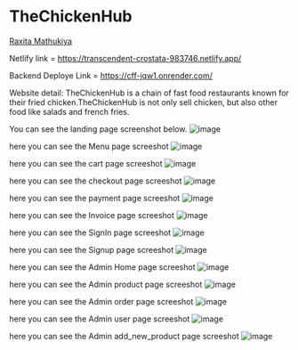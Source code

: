 # TheChickenHub

<a href="(https://github.com/raxitamathukiya)"> Raxita Mathukiya </a>

Netlify link = https://transcendent-crostata-983746.netlify.app/

Backend Deploye Link = https://cff-jqw1.onrender.com/

Website detail: TheChickenHub is a chain of fast food restaurants known for their fried chicken.TheChickenHub is not only sell chicken, but also other food like salads and french fries.

You can see the landing page screenshot below.
![image](https://github.com/raxitamathukiya/TheChickenHub/assets/36467733/019409cf-145a-46a2-8d89-8de425fdac14)

here you can see the Menu page screeshot 
![image](https://github.com/raxitamathukiya/TheChickenHub/assets/36467733/dc515076-03e4-4ccf-a891-6c4ee4054b29)

here you can see the cart page screeshot
![image](https://github.com/raxitamathukiya/TheChickenHub/assets/36467733/dc94c6bf-1f74-44a7-8b27-62c283b6770c)

here you can see the checkout page screeshot
![image](https://github.com/raxitamathukiya/TheChickenHub/assets/36467733/a5b15944-351d-48b5-bc59-73cf80fe8c21)

here you can see the payment page screeshot
![image](https://github.com/raxitamathukiya/TheChickenHub/assets/36467733/8f77467c-2ca7-4887-9918-e39615a3efa0)

here you can see the Invoice page screeshot
![image](https://github.com/raxitamathukiya/TheChickenHub/assets/36467733/2dbfc468-372b-4c98-a839-21644e91f7f5)

here you can see the SignIn page screeshot
![image](https://github.com/raxitamathukiya/overconfident-way-1012/assets/36467733/4a53d948-eba7-4e38-a3be-d89beb66775c)

here you can see the Signup page screeshot
![image](https://github.com/raxitamathukiya/overconfident-way-1012/assets/36467733/2e8a309c-684d-448c-a320-4179a8109e96)

here you can see the Admin Home page screeshot
![image](https://github.com/raxitamathukiya/TheChickenHub/assets/36467733/1bccf7b1-b150-437c-9aca-c7fc707e9e18)

here you can see the Admin product page screeshot
![image](https://github.com/raxitamathukiya/TheChickenHub/assets/36467733/abf9290e-4119-472c-a8e0-e01d175a3fc9)

here you can see the Admin order page screeshot
![image](https://github.com/raxitamathukiya/TheChickenHub/assets/36467733/e6c4e10b-2941-48af-b35a-2e348b76e761)

here you can see the Admin user page screeshot
![image](https://github.com/raxitamathukiya/TheChickenHub/assets/36467733/bbd7a1b8-9065-4510-bd61-edf375a64172)

here you can see the Admin add_new_product page screeshot
![image](https://github.com/raxitamathukiya/TheChickenHub/assets/36467733/3567d044-0dd3-4795-b0aa-2a244a8c7e91)




